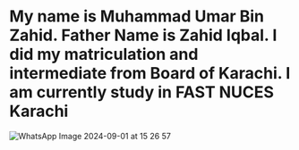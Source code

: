# My name is Muhammad Umar Bin Zahid. Father Name is Zahid Iqbal. I did my matriculation and intermediate from Board of Karachi. I am currently study in FAST NUCES Karachi
![WhatsApp Image 2024-09-01 at 15 26 57](https://github.com/user-attachments/assets/c5277d60-6687-47e9-b99d-490d0a33c398)
